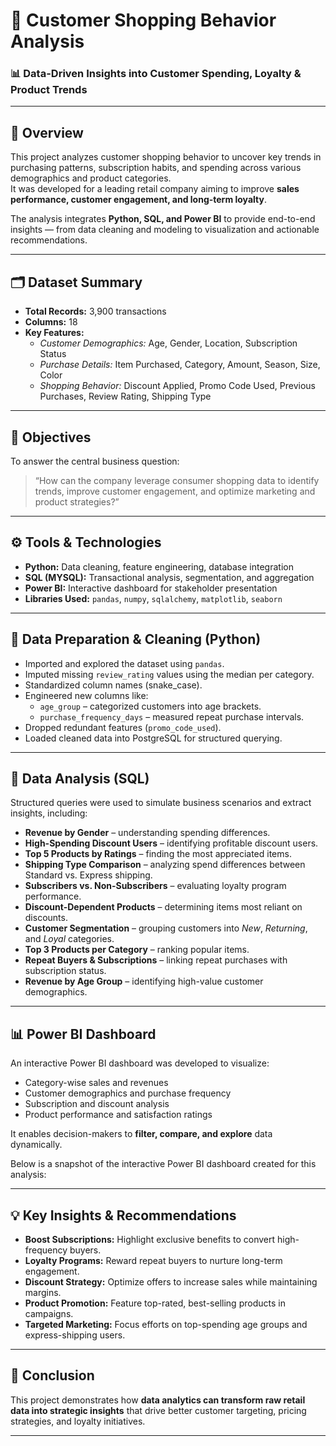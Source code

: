 # 🛒 Customer Shopping Behavior Analysis  

### 📊 Data-Driven Insights into Customer Spending, Loyalty & Product Trends  

---

## 🧩 Overview  
This project analyzes customer shopping behavior to uncover key trends in purchasing patterns, subscription habits, and spending across various demographics and product categories.  
It was developed for a leading retail company aiming to improve **sales performance, customer engagement, and long-term loyalty**.  

The analysis integrates **Python, SQL, and Power BI** to provide end-to-end insights — from data cleaning and modeling to visualization and actionable recommendations.  

---

## 🗂️ Dataset Summary  
- **Total Records:** 3,900 transactions  
- **Columns:** 18  
- **Key Features:**  
  - *Customer Demographics:* Age, Gender, Location, Subscription Status  
  - *Purchase Details:* Item Purchased, Category, Amount, Season, Size, Color  
  - *Shopping Behavior:* Discount Applied, Promo Code Used, Previous Purchases, Review Rating, Shipping Type  
---

## 🧠 Objectives
To answer the central business question:  
> “How can the company leverage consumer shopping data to identify trends, improve customer engagement, and optimize marketing and product strategies?”

---

## ⚙️ Tools & Technologies
- **Python:** Data cleaning, feature engineering, database integration  
- **SQL (MYSQL):** Transactional analysis, segmentation, and aggregation  
- **Power BI:** Interactive dashboard for stakeholder presentation  
- **Libraries Used:** `pandas`, `numpy`, `sqlalchemy`, `matplotlib`, `seaborn`  

---

## 🧮 Data Preparation & Cleaning (Python)  
- Imported and explored the dataset using `pandas`.  
- Imputed missing `review_rating` values using the median per category.  
- Standardized column names (snake_case).  
- Engineered new columns like:
  - `age_group` – categorized customers into age brackets.  
  - `purchase_frequency_days` – measured repeat purchase intervals.  
- Dropped redundant features (`promo_code_used`).  
- Loaded cleaned data into PostgreSQL for structured querying.

---

## 🧾 Data Analysis (SQL)  
Structured queries were used to simulate business scenarios and extract insights, including:  
- **Revenue by Gender** – understanding spending differences.  
- **High-Spending Discount Users** – identifying profitable discount users.  
- **Top 5 Products by Ratings** – finding the most appreciated items.  
- **Shipping Type Comparison** – analyzing spend differences between Standard vs. Express shipping.  
- **Subscribers vs. Non-Subscribers** – evaluating loyalty program performance.  
- **Discount-Dependent Products** – determining items most reliant on discounts.  
- **Customer Segmentation** – grouping customers into *New*, *Returning*, and *Loyal* categories.  
- **Top 3 Products per Category** – ranking popular items.  
- **Repeat Buyers & Subscriptions** – linking repeat purchases with subscription status.  
- **Revenue by Age Group** – identifying high-value customer demographics.

---

## 📊 Power BI Dashboard  
An interactive Power BI dashboard was developed to visualize:  
- Category-wise sales and revenues  
- Customer demographics and purchase frequency  
- Subscription and discount analysis  
- Product performance and satisfaction ratings  

It enables decision-makers to **filter, compare, and explore** data dynamically.

Below is a snapshot of the interactive Power BI dashboard created for this analysis:

---

## 💡 Key Insights & Recommendations
- **Boost Subscriptions:** Highlight exclusive benefits to convert high-frequency buyers.  
- **Loyalty Programs:** Reward repeat buyers to nurture long-term engagement.  
- **Discount Strategy:** Optimize offers to increase sales while maintaining margins.  
- **Product Promotion:** Feature top-rated, best-selling products in campaigns.  
- **Targeted Marketing:** Focus efforts on top-spending age groups and express-shipping users.  

---

## 💬 Conclusion
This project demonstrates how **data analytics can transform raw retail data into strategic insights** that drive better customer targeting, pricing strategies, and loyalty initiatives.  

---
